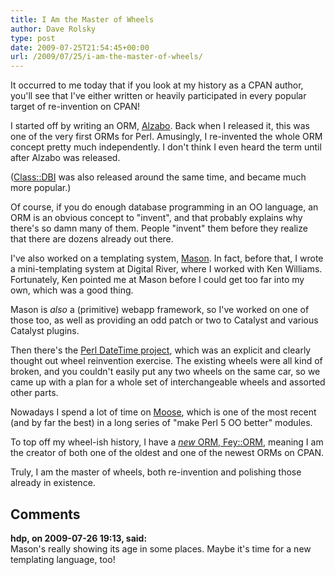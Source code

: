 ```yaml
---
title: I Am the Master of Wheels
author: Dave Rolsky
type: post
date: 2009-07-25T21:54:45+00:00
url: /2009/07/25/i-am-the-master-of-wheels/
---
```

It occurred to me today that if you look at my history as a CPAN author, you'll see that I've either written or heavily participated in every popular target of re-invention on CPAN!

I started off by writing an ORM, [Alzabo][1]. Back when I released it, this was one of the very first ORMs for Perl. Amusingly, I re-invented the whole ORM concept pretty much independently. I don't think I even heard the term until after Alzabo was released.

([Class::DBI][2] was also released around the same time, and became much more popular.)

Of course, if you do enough database programming in an OO language, an ORM is an obvious concept to "invent", and that probably explains why there's so damn many of them. People "invent" them before they realize that there are dozens already out there.

I've also worked on a templating system, [Mason][3]. In fact, before that, I wrote a mini-templating system at Digital River, where I worked with Ken Williams. Fortunately, Ken pointed me at Mason before I could get too far into my own, which was a good thing.

Mason is _also_ a (primitive) webapp framework, so I've worked on one of those too, as well as providing an odd patch or two to Catalyst and various Catalyst plugins.

Then there's the [Perl DateTime project][4], which was an explicit and clearly thought out wheel reinvention exercise. The existing wheels were all kind of broken, and you couldn't easily put any two wheels on the same car, so we came up with a plan for a whole set of interchangeable wheels and assorted other parts.

Nowadays I spend a lot of time on [Moose][5], which is one of the most recent (and by far the best) in a long series of "make Perl 5 OO better" modules.

To top off my wheel-ish history, I have a [_new_ ORM, Fey::ORM][6], meaning I am the creator of both one of the oldest and one of the newest ORMs on CPAN.

Truly, I am the master of wheels, both re-invention and polishing those already in existence.

 [1]: http://search.cpan.org/dist/Alzabo
 [2]: http://search.cpan.org/dist/Class-DBI
 [3]: http://www.masonhq.com/
 [4]: http://datetime.perl.org
 [5]: http://moose.perl.org
 [6]: http://search.cpan.org/dist/Fey-ORM

## Comments

**hdp, on 2009-07-26 19:13, said:**  
Mason's really showing its age in some places. Maybe it's time for a new templating language, too!